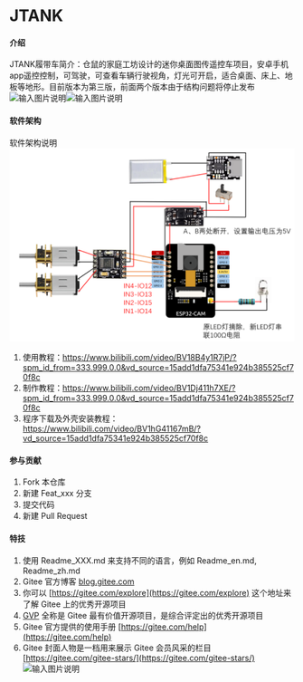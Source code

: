 # JTANK

#### 介绍
JTANK履带车简介：仓鼠的家庭工坊设计的迷你桌面图传遥控车项目，安卓手机app遥控控制，可驾驶，可查看车辆行驶视角，灯光可开启，适合桌面、床上、地板等地形。目前版本为第三版，前面两个版本由于结构问题将停止发布![输入图片说明](%E5%9B%BE%E7%89%87/DSC01903.JPG)![输入图片说明](%E5%9B%BE%E7%89%87/DSC01906.JPG)

#### 软件架构
软件架构说明
![输入图片说明](%E5%9B%BE%E7%89%87/%E7%94%B5%E8%B7%AF%E5%9B%BE.png)



1.  使用教程：https://www.bilibili.com/video/BV18B4y1R7jP/?spm_id_from=333.999.0.0&vd_source=15add1dfa75341e924b385525cf70f8c
2.  制作教程：https://www.bilibili.com/video/BV1Dj411h7XE/?spm_id_from=333.999.0.0&vd_source=15add1dfa75341e924b385525cf70f8c
3.  程序下载及外壳安装教程：https://www.bilibili.com/video/BV1hG41167mB/?vd_source=15add1dfa75341e924b385525cf70f8c



#### 参与贡献

1.  Fork 本仓库
2.  新建 Feat_xxx 分支
3.  提交代码
4.  新建 Pull Request


#### 特技

1.  使用 Readme\_XXX.md 来支持不同的语言，例如 Readme\_en.md, Readme\_zh.md
2.  Gitee 官方博客 [blog.gitee.com](https://blog.gitee.com)
3.  你可以 [https://gitee.com/explore](https://gitee.com/explore) 这个地址来了解 Gitee 上的优秀开源项目
4.  [GVP](https://gitee.com/gvp) 全称是 Gitee 最有价值开源项目，是综合评定出的优秀开源项目
5.  Gitee 官方提供的使用手册 [https://gitee.com/help](https://gitee.com/help)
6.  Gitee 封面人物是一档用来展示 Gitee 会员风采的栏目 [https://gitee.com/gitee-stars/](https://gitee.com/gitee-stars/)
![输入图片说明](%E5%9B%BE%E7%89%87/DSC01903.JPG)